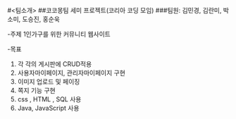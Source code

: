 #<팀소개>
##코코몽팀 세미 프로젝트(코리아 코딩 모임)
###팀원: 김민경, 김란미, 박소미, 도승진, 홍순욱


-주제
1인가구를 위한 커뮤니티 웹사이트

-목표
1. 각 각의 게시판에 CRUD적용
2. 사용자마이페이지, 관리자마이페이지 구현
3. 이미지 업로드 및 페이징
5. 쪽지 기능 구현
6. css , HTML , SQL 사용
7. Java, JavaScript 사용


